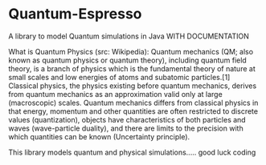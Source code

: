 # Quantum-Espresso
A library to model Quantum simulations in Java WITH DOCUMENTATION

What is Quantum Physics (src: Wikipedia):
Quantum mechanics (QM; also known as quantum physics or quantum theory), including quantum field theory, is a branch of physics which is the fundamental theory of nature at small scales and low energies of atoms and subatomic particles.[1] Classical physics, the physics existing before quantum mechanics, derives from quantum mechanics as an approximation valid only at large (macroscopic) scales. Quantum mechanics differs from classical physics in that energy, momentum and other quantities are often restricted to discrete values (quantization), objects have characteristics of both particles and waves (wave-particle duality), and there are limits to the precision with which quantities can be known (Uncertainty principle).


This library models quantum and physical simulations..... good luck coding
